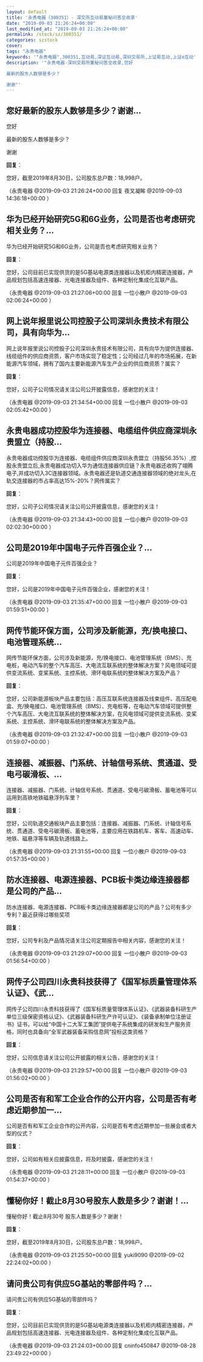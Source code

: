 ```yaml
---
layout: default
title: '永贵电器（300351）- 深交所互动易董秘问答全收录'
date: "2019-09-03 21:26:24+00:00"
last_modified_at: "2019-09-03 21:26:24+00:00"
permalink: /stock/sz/300351/
categories: szstock
cover: 
tags: "永贵电器"
keywords: '"永贵电器",300351,互动易,深证互动易,深圳交易所,上证易互动,上证e互动'
description: '"永贵电器-深圳交易所董秘问答全收录,您好

最新的股东人数够是多少？

谢谢"'
---
```


## 您好最新的股东人数够是多少？谢谢...

您好

最新的股东人数够是多少？

谢谢

**回复**：

您好，截至2019年8月30日，公司股东总户数：18,998户。 

（永贵电器  @2019-09-03 21:26:24+00:00 回复 夜叉凝眸  @2019-09-03 14:36:18+00:00 ）

## 华为已经开始研究5G和6G业务，公司是否也考虑研究相关业务？...

华为已经开始研究5G和6G业务，公司是否也考虑研究相关业务？

**回复**：

您好，公司目前已实现供货的是5G基站电源类连接器以及机柜内精密连接器，产品规划包括高速连接器、光电连接器及组件、各种定制化集成化互联产品。 

（永贵电器  @2019-09-03 21:27:06+00:00 回复 一位小散户  @2019-09-03 02:06:24+00:00 ）

## 网上说年报里说公司控股子公司深圳永贵技术有限公司，具有向华为...

网上说年报里说公司控股子公司深圳永贵技术有限公司，具有向华为提供连接器、线缆组件的供应商资质，客户市场实现了稳定性；公司经过几年的市场拓展，在新能源汽车领域，拥有了国内主要新能源汽车生产企业的供应商资质？属实？

**回复**：

您好，公司子公司情况请关注公司公开披露信息，感谢您的关注！ 

（永贵电器  @2019-09-03 21:34:54+00:00 回复 一位小散户  @2019-09-03 02:05:42+00:00 ）

## 永贵电器成功控股华为连接器、电缆组件供应商深圳永贵盟立（持股...

永贵电器成功控股华为连接器、电缆组件供应商深圳永贵盟立（持股56.35%）,控股永贵盟立后,永贵电器成功切入华为通信连接器供应链？永贵电器还收购了翊腾电子,并成功切入3C连接器领域。永贵电器还是轨道交通连接器领域的绝对龙头,在轨交连接器的市占率高达15%-20%？网传属实？

**回复**：

您好，公司子公司情况请关注公司公开披露信息，感谢您的关注！ 

（永贵电器  @2019-09-03 21:34:43+00:00 回复 一位小散户  @2019-09-03 02:02:30+00:00 ）

## 公司是2019年中国电子元件百强企业？...

公司是2019年中国电子元件百强企业？

**回复**：

您好，公司是2019年中国电子元件百强企业，感谢您的关注！ 

（永贵电器  @2019-09-03 21:35:47+00:00 回复 一位小散户  @2019-09-03 01:59:51+00:00 ）

## 网传节能环保方面，公司涉及新能源，充/换电接口、电池管理系统...

网传节能环保方面，公司涉及新能源，充/换电接口、电池管理系统（BMS）、充电桩，电动汽车的整个汽车高压、大电流互联系统的整体解决方案？风电领域可提供变流系统、变桨系统、主控系统、滑环电联系统的整体解决方案及产品？

**回复**：

您好，公司新能源板块产品主要包括：高压互联系统连接器及线束组件、高压配电盒、充/换电接口、电池管理系统（BMS）、充电桩等，在电动汽车领域可提供整个汽车高压、大电流互联系统的整体解决方案，在风电领域可提供变流系统、变桨系统、主控系统、滑环电联系统的整体解决方案及产品。 

（永贵电器  @2019-09-03 21:32:47+00:00 回复 一位小散户  @2019-09-03 01:59:07+00:00 ）

## 连接器、减振器、门系统、计轴信号系统、贯通道、受电弓碳滑板、...

连接器、减振器、门系统、计轴信号系统、贯通道、受电弓碳滑板、蓄电池等可以运用到高铁地铁磁悬浮列车里？

**回复**：

您好，公司轨道交通板块产品主要包括：连接器、减振器、门系统、计轴信号系统、贯通道、受电弓碳滑板、蓄电池等，主要应用在铁路机车、客车、高速动车、地铁、磁悬浮等车辆及轨道线路上。 

（永贵电器  @2019-09-03 21:31:55+00:00 回复 一位小散户  @2019-09-03 01:57:35+00:00 ）

## 防水连接器、电源连接器、PCB板卡类边缘连接器都是公司的产品...

防水连接器、电源连接器、PCB板卡类边缘连接器都是公司的产品？公司有多少专利？最近获得过哪些奖项

**回复**：

您好，公司专利及产品情况请关注公司定期报告中相关内容，感谢您的关注！ 

（永贵电器  @2019-09-03 21:29:07+00:00 回复 一位小散户  @2019-09-03 01:56:54+00:00 ）

## 网传子公司四川永贵科技获得了《国军标质量管理体系认证》、《武...

网传子公司四川永贵科技获得了《国军标质量管理体系认证》、《武器装备科研生产单位三级保密资格认证》、《武器装备科研生产许可认证》、《装备承制单位注册证书》证书，可以给“中国十二大军工集团”提供电子系统集成的研发和生产服务资格，同时也具备向“全军武器装备采购信息网”投标这类资格？

**回复**：

您好，公司信息请关注公司公开披露的相关公告，感谢您的关注！ 

（永贵电器  @2019-09-03 21:29:57+00:00 回复 一位小散户  @2019-09-03 01:56:02+00:00 ）

## 公司是否有和军工企业合作的公开内容，公司是否有考虑近期参加一...

公司是否有和军工企业合作的公开内容，公司是否有考虑近期参加一些展会或者大型的仪式？

**回复**：

您好，公司如有相关应披露信息，将及时披露，感谢您的关注！ 

（永贵电器  @2019-09-03 21:28:11+00:00 回复 一位小散户  @2019-09-03 01:54:37+00:00 ）

## 懂秘你好！截止8月30号股东人数是多少？谢谢！...

懂秘你好！截止8月30号 股东人数是多少？谢谢！

**回复**：

您好，截至2019年8月30日，公司股东总户数：18,998户。 

（永贵电器  @2019-09-03 21:25:50+00:00 回复 yuki9090  @2019-09-02 22:24:02+00:00 ）

## 请问贵公司有供应5G基站的零部件吗？...

请问贵公司有供应5G基站的零部件吗？

**回复**：

您好，公司目前已实现供货的是5G基站电源类连接器以及机柜内精密连接器，产品规划包括高速连接器、光电连接器及组件、各种定制化集成化互联产品。 

（永贵电器  @2019-09-03 21:24:03+00:00 回复 cninfo450847  @2019-08-28 23:49:22+00:00 ）

